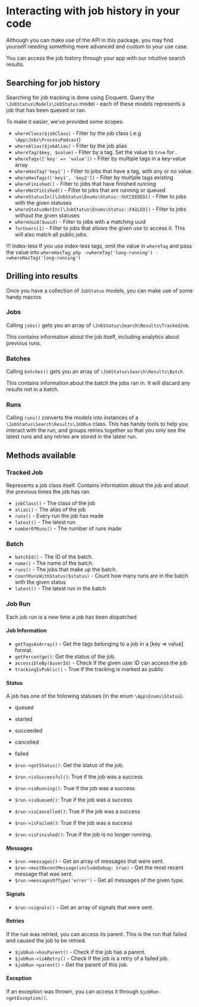 # Interacting with job history in your code

Although you can make use of the API in this package, you may find yourself needing something more advanced and custom to your use case.

You can access the job history through your app with our intuitive search results.

## Searching for job history

Searching for job tracking is done using Eloquent. Query the `\JobStatus\Models\JobStatus` model - each of these models represents a job that has been queued or ran.

To make it easier, we've provided some scopes.

- `whereClass($jobClass)` - Filter by the job class (.e.g `\App\Jobs\ProcessPodcast`)
- `whereAlias($jobAlias)` - Filter by the job alias
- `whereTag($key, $value)` - Filter by a tag. Set the value to `true` for .
- `whereTags(['key' => 'value'])` - Filter by multiple tags in a key-value array
- `whereHasTag('key1')` - Filter to jobs that have a tag, with any or no value.
- `whereHasTags(['key1', 'key2'])` - Filter by multiple tags existing
- `whereFinished()` - Filter to jobs that have finished running
- `whereNotFinished()` - Filter to jobs that are running or queued
- `whereStatusIn([\JobStatus\Enums\Status::SUCCEEDED])` - Filter to jobs with the given statuses
- `whereStatusNotIn([\JobStatus\Enums\Status::FAILED])` - Filter to jobs without the given statuses
- `whereUuid($uuid)` - Filter to jobs with a matching uuid
- `forUsers(1)` - Filter to jobs that allows the given use to access it. This will also match all public jobs.

!!! Index-less
    If you use index-less tags, omit the value in `whereTag` and pass the value into `whereHasTag`;
    ```php
        ->whereTag('long-running')
        ->whereHasTag('long-running')
    ```

## Drilling into results

Once you have a collection of `JobStatus` models, you can make use of some handy macros

### Jobs

Calling `jobs()` gets you an array of `\JobStatus\Search\Results\TrackedJob`.

This contains information about the job itself, including analytics about previous runs.

### Batches

Calling `batches()` gets you an array of `\JobStatus\Search\Results\Batch`.

This contains information about the batch the jobs ran in. It will discard any results not in a batch.

### Runs

Calling `runs()` converts the models into instances of a `\JobStatus\Search\Results\JobRun` class. This has handy tools to help you interact with the run, and groups retries together so that you only see the latest runs and any retries are stored in the latest run.


## Methods available

### Tracked Job

Represents a job class itself. Contains information about the job and about the previous times the job has ran.

- `jobClass()` - The class of the job
- `alias()` - The alias of the job
- `runs()` - Every run the job has made
- `latest()` - The latest run
- `numberOfRuns()` - The number of runs made

### Batch

- `batchId()` - The ID of the batch.
- `name()` - The name of the batch.
- `runs()` - The jobs that make up the batch.
- `countRunsWithStatus($status)` - Count how many runs are in the batch with the given status
- `latest()` - The latest run in the batch

### Job Run

Each job run is a new time a job has been dispatched

#### Job Information

- `getTagsAsArray()` - Get the tags belonging to a job in a [key => value] format.
- `getPercentge()`: Get the status of the job.
- `accessibleBy($userId)` - Check if the given user ID can access the job
- `trackingIsPublic()` - True if the tracking is marked as public

#### Status

A job has one of the following statuses (in the enum `\App\Enums\Status`).
- queued
- started
- succeeded
- cancelled
- failed

- `$run->getStatus()`: Get the status of the job.
- `$run->isSuccessful()`: True if the job was a success
- `$run->isRunning()`: True if the job was a success
- `$run->isQueued()`: True if the job was a success
- `$run->isCancelled()`: True if the job was a success
- `$run->isFailed()`: True if the job was a success
- `$run->isFinished()`: True if the job is no longer running.

#### Messages

- `$run->messages()` - Get an array of messages that were sent.
- `$run->mostRecentMessage(includeDebug: true)` - Get the most recent message that was sent.
- `$run->messagesOfType('error')` - Get all messages of the given type.

#### Signals

- `$run->signals()` - Get an array of signals that were sent.

#### Retries

If the run was retried, you can access its parent. This is the run that failed and caused the job to be retried.

- `$jobRun->hasParent()` - Check if the job has a parent.
- `$jobRun->isARetry()` - Check if the job is a retry of a failed job.
- `$jobRun->parent()` - Get the parent of this job.


#### Exception

If an exception was thrown, you can access it through `$jobRun->getException()`.
